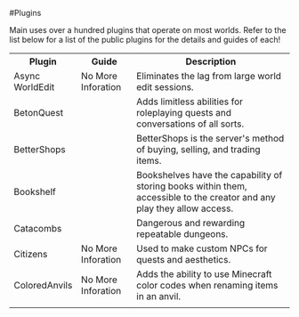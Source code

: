 ---
---
#Plugins

Main uses over a hundred plugins that operate on most worlds.  Refer to the list below for a list of the public plugins for the details and guides of each!

<table class="tg" width="100%">
  <tr>
    <th class="tg-yw4l" width="20%">Plugin</th>
    <th class="tg-yw4l" width="20%">Guide</th>
    <th class="tg-yw4l" width="60%">Description</th>
  </tr>
  <tr>
    <td class="tg-9hbo">Async WorldEdit</td>
    <td class="tg-jogk">No More Inforation</td>
    <td class="tg-yw4l">Eliminates the lag from large world edit sessions.</td>
  </tr>
  <tr>
    <td class="tg-9hbo">BetonQuest</td>
    <td class="tg-yw4l"></td>
    <td class="tg-yw4l">Adds limitless abilities for roleplaying quests and conversations of all sorts.</td>
  </tr>
  <tr>
    <td class="tg-9hbo">BetterShops</td>
    <td class="tg-yw4l"></td>
    <td class="tg-yw4l">BetterShops is the server's method of buying, selling, and trading items.</td>
  </tr>
  <tr>
    <td class="tg-9hbo">Bookshelf</td>
    <td class="tg-yw4l"></td>
    <td class="tg-yw4l">Bookshelves have the capability of storing books within them, accessible to the creator and any play they allow access.</td>
  </tr>
  <tr>
    <td class="tg-9hbo">Catacombs</td>
    <td class="tg-yw4l"></td>
    <td class="tg-yw4l">Dangerous and rewarding repeatable dungeons.</td>
  </tr>
  <tr>
    <td class="tg-9hbo">Citizens</td>
    <td class="tg-jogk">No More Inforation</td>
    <td class="tg-yw4l">Used to make custom NPCs for quests and aesthetics.</td>
  </tr>
  <tr>
    <td class="tg-9hbo">ColoredAnvils</td>
    <td class="tg-jogk">No More Inforation</td>
    <td class="tg-yw4l">Adds the ability to use Minecraft color codes when renaming items in an anvil.</td>
  </tr>
  <tr>
    <td class="tg-yw4l"></td>
    <td class="tg-yw4l"></td>
    <td class="tg-yw4l"></td>
  </tr>
</table>
